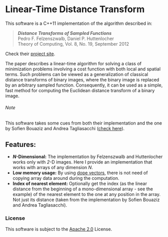 Linear-Time Distance Transform
==============================

This software is a C++11 implementation of the algorithm described in:

>***Distance Transforms of Sampled Functions***  
>Pedro F. Felzenszwalb, Daniel P. Huttenlocher  
>Theory of Computing, Vol. 8, No. 19, September 2012

Check their
[project site](http://cs.brown.edu/~pff/dt/).  

The paper describes a linear-time algorithm for solving a class of minimization
problems involving a cost function with both local and spatial terms.
Such problems can be viewed as a generalization of classical distance transforms
of binary images, where the binary image is replaced by an arbitrary sampled
function.
Consequently, it can be used as a simple, fast method for computing the
Euclidean distance transform of a binary image.

###### Note ######
This software takes some cues from both their implementation and the one by
Sofien Bouaziz and Andrea Tagliasacchi
([check here](https://github.com/ataiya/dtform)).

## Features: ##
* ***N*-Dimensional:** The implementation by Felzenszwalb and Huttenlocher
    works only with *2*-D images. Here I provide an implementation that works
    with arrays of any dimension *N*.
* **Low memory usage:** By using
    [dope vectors](https://en.wikipedia.org/wiki/Dope_vector), there is not need
    of copying array data around during the computation.
* **Index of nearest element:** Optionally get the index (as the linear
    distance from the beginning of a mono-dimensional array - see the example)
    of the nearest element to the one at any position in the array. Not just its
    distance (taken from the implementation by Sofien Bouaziz and Andrea
    Tagliasacchi).

### License ##
This software is subject to the
[Apache 2.0](http://www.apache.org/licenses/LICENSE-2.0.html) License.
